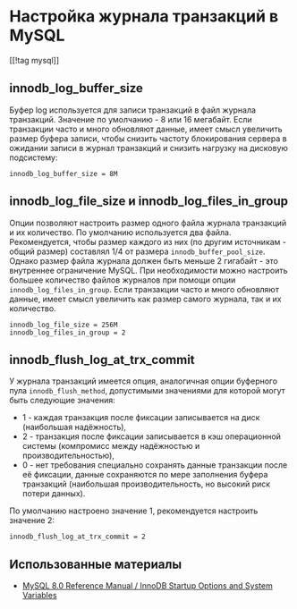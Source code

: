 Настройка журнала транзакций в MySQL
====================================

[[!tag mysql]]

innodb_log_buffer_size
----------------------

Буфер log используется для записи транзакций в файл журнала транзакций. Значение по умолчанию - 8 или 16 мегабайт. Если транзакции часто и много обновляют данные, имеет смысл увеличить размер буфера записи, чтобы снизить частоту блокирования сервера в ожидании записи в журнал транзакций и снизить нагрузку на дисковую подсистему:

    innodb_log_buffer_size = 8M

innodb_log_file_size и innodb_log_files_in_group
------------------------------------------------

Опции позволяют настроить размер одного файла журнала транзакций и их количество. По умолчанию используется два файла. Рекомендуется, чтобы размер каждого из них (по другим источникам - общий размер) составлял 1/4 от размера `innodb_buffer_pool_size`. Однако размер файла журнала должен быть меньше 2 гигабайт - это внутреннее ограничение MySQL. При необходимости можно настроить большее количество файлов журналов при помощи опции `innodb_log_files_in_group`. Если транзакции часто и много обновляют данные, имеет смысл увеличить как размер самого журнала, так и их количество.

    innodb_log_file_size = 256M
    innodb_log_files_in_group = 2

innodb_flush_log_at_trx_commit
------------------------------

У журнала транзакций имеется опция, аналогичная опции буферного пула `innodb_flush_method`, допустимыми значениями для которой могут быть следующие значения:

* 1 - каждая транзакция после фиксации записывается на диск (наибольшая надёжность),
* 2 - транзакция после фиксации записывается в кэш операционной системы (компромисс между надёжностью и производительностью),
* 0 - нет требования специально сохранять данные транзакции после её фиксации, данные сохраняются по мере заполнения буфера транзакций (наибольшая производительность, но высокий риск потери данных).

По умолчанию настроено значение 1, рекомендуется настроить значение 2:

    innodb_flush_log_at_trx_commit = 2

Использованные материалы
------------------------

* [MySQL 8.0 Reference Manual / InnoDB Startup Options and System Variables](https://dev.mysql.com/doc/refman/8.0/en/innodb-parameters.html)
